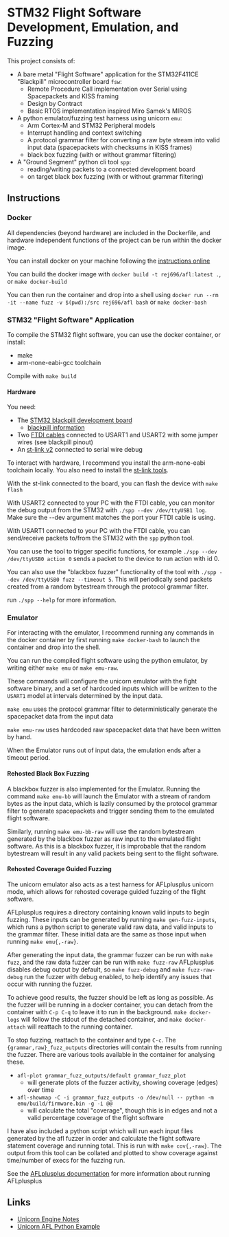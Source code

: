 # STM32 Flight Software Development, Emulation, and Fuzzing
This project consists of:
- A bare metal "Flight Software" application for the STM32F411CE "Blackpill" microcontroller board `fsw`:
    - Remote Procedure Call implementation over Serial using Spacepackets and KISS framing
    - Design by Contract
    - Basic RTOS implementation inspired Miro Samek's MIROS
- A python emulator/fuzzing test harness using unicorn `emu`:
    - Arm Cortex-M and STM32 Peripheral models
    - Interrupt handling and context switching
    - A protocol grammar filter for converting a raw byte stream into valid input data (spacepackets with checksums in KISS frames)
    - black box fuzzing (with or without grammar filtering)
- A "Ground Segment" python cli tool `spp`:
    - reading/writing packets to a connected development board
    - on target black box fuzzing (with or without grammar filtering)

## Instructions
### Docker
All dependencies (beyond hardware) are included in the Dockerfile, and hardware
independent functions of the project can be run within the docker image.

You can install docker on your machine following the [instructions online](https://docs.docker.com/engine/install/)

You can build the docker image with `docker build -t rej696/afl:latest .`, or `make docker-build`

You can then run the container and drop into a shell using
`docker run --rm -it --name fuzz -v $(pwd):/src rej696/afl bash` or `make docker-bash`

### STM32 "Flight Software" Application
To compile the STM32 flight software, you can use the docker container, or install:
- make
- arm-none-eabi-gcc toolchain

Compile with `make build`

#### Hardware
You need:
- The [STM32 blackpill development board](https://thepihut.com/products/stm32f411-blackpill-development-board)
    - [blackpill information](https://stm32-base.org/boards/STM32F411CEU6-WeAct-Black-Pill-V2.0.html)
- Two [FTDI cables](https://thepihut.com/products/ftdi-serial-ttl-232-usb-cable) connected to USART1 and USART2 with some jumper wires (see blackpill pinout)
- An [st-link v2](https://thepihut.com/products/st-link-stm8-stm32-v2-programmer-emulator) connected to serial wire debug

To interact with hardware, I recommend you install the arm-none-eabi toolchain locally.
You also need to install the [st-link tools](https://github.com/stlink-org/stlink).

With the st-link connected to the board, you can flash the device with `make flash`

With USART2 connected to your PC with the FTDI cable, you can monitor the debug
output from the STM32 with `./spp --dev /dev/ttyUSB1 log`. Make sure the --dev
argument matches the port your FTDI cable is using.

With USART1 connected to your PC with the FTDI cable, you can send/receive
packets to/from the STM32 with the `spp` python tool.

You can use the tool to trigger specific functions, for example `./spp --dev
/dev/ttyUSB0 action 0` sends a packet to the device to run action with id 0.

You can also use the "blackbox fuzzer" functionality of the tool with `./spp
--dev /dev/ttyUSB0 fuzz --timeout 5`. This will periodically send packets
created from a random bytestream through the protocol grammar filter.

run `./spp --help` for more information.

### Emulator
For interacting with the emulator, I recommend running any commands in the
docker container by first running `make docker-bash` to launch the container
and drop into the shell.

You can run the compiled flight software using the python emulator, by writing
either `make emu` or `make emu-raw`.

These commands will configure the unicorn emulator with the fight software
binary, and a set of hardcoded inputs which will be written to the `USART1`
model at intervals determined by the input data.

`make emu` uses the protocol grammar filter to deterministically generate the
spacepacket data from the input data

`make emu-raw` uses hardcoded raw spacepacket data that have been written by
hand.

When the Emulator runs out of input data, the emulation ends after a timeout
period.

#### Rehosted Black Box Fuzzing
A blackbox fuzzer is also implemented for the Emulator. Running the command
`make emu-bb` will launch the Emulator with a stream of random bytes as the
input data, which is lazily consumed by the protocol grammar filter to generate
spacepackets and trigger sending them to the emulated flight software.

Similarly, running `make emu-bb-raw` will use the random bytestream generated
by the blackbox fuzzer as raw input to the emulated flight software. As this is
a blackbox fuzzer, it is improbable that the random bytestream will result in
any valid packets being sent to the flight software.

#### Rehosted Coverage Guided Fuzzing
The unicorn emulator also acts as a test harness for AFLplusplus unicorn mode,
which allows for rehosted coverage guided fuzzing of the flight software.

AFLplusplus requires a directory containing known valid inputs to begin
fuzzing. These inputs can be generated by running `make gen-fuzz-inputs`, which
runs a python script to generate valid raw data, and valid inputs to the
grammar filter. These initial data are the same as those input when running
`make emu{,-raw}`.

After generating the input data, the grammar fuzzer can be run with `make
fuzz`, and the raw data fuzzer can be run with `make fuzz-raw`
AFLplusplus disables debug output by default, so `make fuzz-debug` and `make
fuzz-raw-debug` run the fuzzer with debug enabled, to help identify any issues
that occur with running the fuzzer.

To achieve good results, the fuzzer should be left as long as possible. As the
fuzzer will be running in a docker container, you can detach from the container
with `C-p C-q` to leave it to run in the background. `make docker-logs` will
follow the stdout of the detached container, and `make docker-attach` will
reattach to the running container.

To stop fuzzing, reattach to the container and type `C-c`. The
`{grammar,raw}_fuzz_outputs` directories will contain the results from running
the fuzzer. There are various tools available in the container for analysing
these.
- `afl-plot grammar_fuzz_outputs/default grammar_fuzz_plot`
    - will generate plots of the fuzzer activity, showing coverage (edges) over
      time
- `afl-showmap -C -i grammar_fuzz_outputs -o /dev/null -- python -m emu/build/firmware.bin -g -i @@`
    - will calculate the total "coverage", though this is in edges and not a
      valid percentage coverage of the flight software

I have also included a python script which will run each input files generated
by the afl fuzzer in order and calculate the flight software statement coverage
and running total. This is run with `make cov{,-raw}`. The output from this
tool can be collated and plotted to show coverage against time/number of execs
for the fuzzing run.

See the
[AFLplusplus documentation](https://github.com/AFLplusplus/AFLplusplus/blob/stable/docs/fuzzing_in_depth.md)
for more information about running AFLplusplus


## Links
- [Unicorn Engine Notes](https://github.com/alexander-hanel/unicorn-engine-notes)
- [Unicorn AFL Python Example](https://github.com/AFLplusplus/AFLplusplus/tree/stable/unicorn_mode/samples/python_simple)
